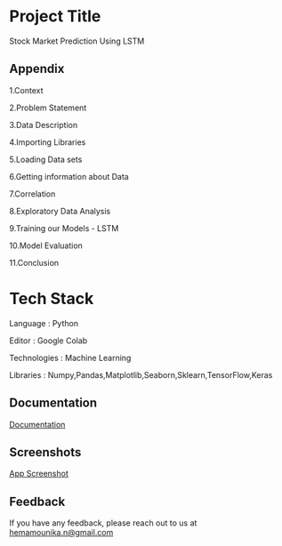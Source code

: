 
# Project Title

Stock Market Prediction Using LSTM
## Appendix

1.Context

2.Problem Statement

3.Data Description

4.Importing Libraries

5.Loading Data sets

6.Getting information about Data

7.Correlation

8.Exploratory Data Analysis

9.Training our Models - LSTM

10.Model Evaluation

11.Conclusion

  # Tech Stack

Language : Python

Editor : Google Colab

Technologies : Machine Learning

Libraries : Numpy,Pandas,Matplotlib,Seaborn,Sklearn,TensorFlow,Keras
## Documentation

[Documentation](https://github.com/HemaMounikaNeduri/Stock_Price_Prediction_Using_LSTM/blob/main/Documentation.docx)

  
## Screenshots

[App Screenshot](https://github.com/HemaMounikaNeduri/Stock_Price_Prediction_Using_LSTM/blob/main/Screenshots/ImpObservations.jpg)

  
## Feedback

If you have any feedback, please reach out to us at hemamounika.n@gmail.com

  

